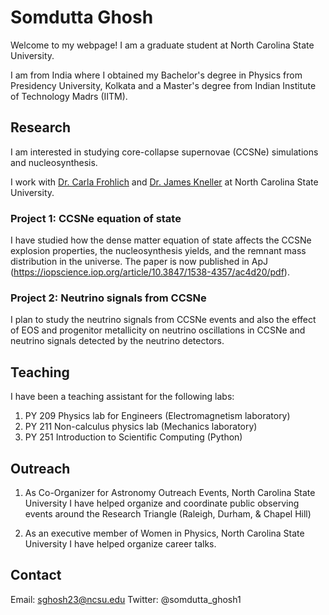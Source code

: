 # Somdutta Ghosh

Welcome to my webpage! I am a graduate student at North Carolina State University.

I am from India where I obtained my Bachelor's degree in Physics from Presidency University, Kolkata and a Master's degree from Indian Institute of Technology Madrs (IITM).

## Research

I am interested in studying core-collapse supernovae (CCSNe) simulations and nucleosynthesis.

I work with [Dr. Carla Frohlich](https://physics.sciences.ncsu.edu/people/cfrohli/) and [Dr. James Kneller](https://physics.sciences.ncsu.edu/people/jpknelle/) at North Carolina State University.

### Project 1: CCSNe equation of state

I have studied how the dense matter equation of state affects the CCSNe explosion properties, the nucleosynthesis yields, and the remnant mass distribution in the universe. The paper is now published in ApJ (https://iopscience.iop.org/article/10.3847/1538-4357/ac4d20/pdf). 

### Project 2: Neutrino signals from CCSNe

I plan to study the neutrino signals from CCSNe events and also the effect of EOS and progenitor metallicity on neutrino oscillations in CCSNe and neutrino signals detected by the neutrino detectors. 

## Teaching 

I have been a teaching assistant for the following labs:
1. PY 209 Physics lab for Engineers (Electromagnetism laboratory)
2. PY 211 Non-calculus physics lab (Mechanics laboratory)
3. PY 251 Introduction to Scientific Computing (Python)

## Outreach
    
1. As Co-Organizer for Astronomy Outreach Events, North Carolina State University I have helped organize and coordinate public observing events around the Research Triangle (Raleigh, Durham, & Chapel Hill)
	
2. As an executive member of Women in Physics, North Carolina State University I have helped organize career talks.

## Contact

Email: sghosh23@ncsu.edu
Twitter: @somdutta_ghosh1
